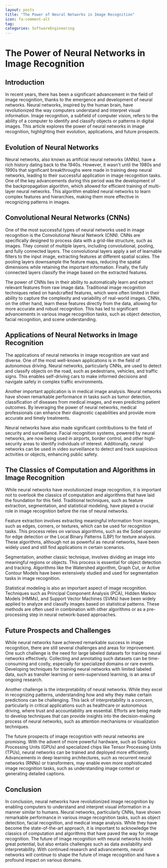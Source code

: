 ```yaml
---
layout: posts
title: "The Power of Neural Networks in Image Recognition"
icon: fa-comment-alt
tag:      
categories: SoftwareEngineering
---
```



# The Power of Neural Networks in Image Recognition

## Introduction

In recent years, there has been a significant advancement in the field of image recognition, thanks to the emergence and development of neural networks. Neural networks, inspired by the human brain, have revolutionized the way computers understand and interpret visual information. Image recognition, a subfield of computer vision, refers to the ability of a computer to identify and classify objects or patterns in digital images. This article explores the power of neural networks in image recognition, highlighting their evolution, applications, and future prospects.

## Evolution of Neural Networks

Neural networks, also known as artificial neural networks (ANNs), have a rich history dating back to the 1940s. However, it wasn't until the 1980s and 1990s that significant breakthroughs were made in training deep neural networks, leading to their successful application in image recognition tasks. One of the key advancements during this period was the development of the backpropagation algorithm, which allowed for efficient training of multi-layer neural networks. This algorithm enabled neural networks to learn complex features and hierarchies, making them more effective in recognizing patterns in images.

## Convolutional Neural Networks (CNNs)

One of the most successful types of neural networks used in image recognition is the Convolutional Neural Network (CNN). CNNs are specifically designed to process data with a grid-like structure, such as images. They consist of multiple layers, including convolutional, pooling, and fully connected layers. The convolutional layers apply a set of learnable filters to the input image, extracting features at different spatial scales. The pooling layers downsample the feature maps, reducing the spatial dimensions while retaining the important information. Finally, the fully connected layers classify the image based on the extracted features.

The power of CNNs lies in their ability to automatically learn and extract relevant features from raw image data. Traditional image recognition techniques relied on handcrafted features, which were often limited in their ability to capture the complexity and variability of real-world images. CNNs, on the other hand, learn these features directly from the data, allowing for more accurate and robust recognition. This has led to significant advancements in various image recognition tasks, such as object detection, facial recognition, and scene understanding.

## Applications of Neural Networks in Image Recognition

The applications of neural networks in image recognition are vast and diverse. One of the most well-known applications is in the field of autonomous driving. Neural networks, particularly CNNs, are used to detect and classify objects on the road, such as pedestrians, vehicles, and traffic signs. This enables self-driving cars to make informed decisions and navigate safely in complex traffic environments.

Another important application is in medical image analysis. Neural networks have shown remarkable performance in tasks such as tumor detection, classification of diseases from medical images, and even predicting patient outcomes. By leveraging the power of neural networks, medical professionals can enhance their diagnostic capabilities and provide more accurate and timely treatments.

Neural networks have also made significant contributions to the field of security and surveillance. Facial recognition systems, powered by neural networks, are now being used in airports, border control, and other high-security areas to identify individuals of interest. Additionally, neural networks can be used in video surveillance to detect and track suspicious activities or objects, enhancing public safety.

## The Classics of Computation and Algorithms in Image Recognition

While neural networks have revolutionized image recognition, it is important not to overlook the classics of computation and algorithms that have laid the foundation for this field. Traditional techniques, such as feature extraction, segmentation, and statistical modeling, have played a crucial role in image recognition before the rise of neural networks.

Feature extraction involves extracting meaningful information from images, such as edges, corners, or textures, which can be used for recognition tasks. This process relies on various algorithms, such as the Sobel operator for edge detection or the Local Binary Patterns (LBP) for texture analysis. These algorithms, although not as powerful as neural networks, have been widely used and still find applications in certain scenarios.

Segmentation, another classic technique, involves dividing an image into meaningful regions or objects. This process is essential for object detection and tracking. Algorithms like the Watershed algorithm, Graph Cut, or Active Contour Models have been extensively studied and used for segmentation tasks in image recognition.

Statistical modeling is also an important aspect of image recognition. Techniques such as Principal Component Analysis (PCA), Hidden Markov Models (HMMs), and Support Vector Machines (SVMs) have been widely applied to analyze and classify images based on statistical patterns. These methods are often used in combination with other algorithms or as a pre-processing step in neural network-based approaches.

## Future Prospects and Challenges

While neural networks have achieved remarkable success in image recognition, there are still several challenges and areas for improvement. One such challenge is the need for large labeled datasets for training neural networks effectively. Collecting and annotating such datasets can be time-consuming and costly, especially for specialized domains or rare events. Developing techniques for training neural networks with limited labeled data, such as transfer learning or semi-supervised learning, is an area of ongoing research.

Another challenge is the interpretability of neural networks. While they excel in recognizing patterns, understanding how and why they make certain predictions can be challenging. This lack of interpretability is a concern, particularly in critical applications such as healthcare or autonomous driving, where trust and accountability are essential. Efforts are being made to develop techniques that can provide insights into the decision-making process of neural networks, such as attention mechanisms or visualization techniques.

The future prospects of image recognition with neural networks are promising. With the advent of more powerful hardware, such as Graphics Processing Units (GPUs) and specialized chips like Tensor Processing Units (TPUs), neural networks can be trained and deployed more efficiently. Advancements in deep learning architectures, such as recurrent neural networks (RNNs) or transformers, may enable even more sophisticated image recognition tasks, such as understanding image context or generating detailed captions.

## Conclusion

In conclusion, neural networks have revolutionized image recognition by enabling computers to understand and interpret visual information in a manner similar to humans. Neural networks, particularly CNNs, have shown remarkable performance in various image recognition tasks, such as object detection, facial recognition, and medical image analysis. While they have become the state-of-the-art approach, it is important to acknowledge the classics of computation and algorithms that have paved the way for image recognition. The future of image recognition with neural networks holds great potential, but also entails challenges such as data availability and interpretability. With continued research and advancements, neural networks will continue to shape the future of image recognition and have a profound impact on various domains.